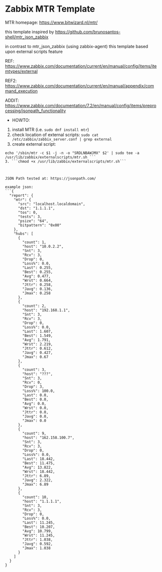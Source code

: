 # Zabbix MTR Template

MTR homepage: https://www.bitwizard.nl/mtr/

this template inspired by https://github.com/brunosantos-shell/mtr_json_zabbix

in contrast to mtr_json_zabbix (using zabbix-agent)
this template based upon external scripts feature

REF: https://www.zabbix.com/documentation/current/en/manual/config/items/itemtypes/external


REF2: https://www.zabbix.com/documentation/current/en/manual/appendix/command_execution


ADDIT: https://www.zabbix.com/documentation/7.2/en/manual/config/items/preprocessing/jsonpath_functionality

* HOWTO:
1. install MTR (i.e. ```sudo dnf install mtr```)
2. check location of external scripts: ``` sudo cat /etc/zabbix/zabbix_server.conf | grep external ```
3. create external script:
``` echo '#!/usr/bin/env bash' | sudo tee -a /usr/lib/zabbix/externalscripts/mtr.sh
echo '/sbin/mtr -c $1 -j -n -o "SRDLNBAWJMX" $2' | sudo tee -a /usr/lib/zabbix/externalscripts/mtr.sh ```
3. ```chmod +x /usr/lib/zabbix/externalscripts/mtr.sh```



JSON Path tested at: https://jsonpath.com/

example json:
```{
  "report": {
    "mtr": {
      "src": "localhost.localdomain",
      "dst": "1.1.1.1",
      "tos": 0,
      "tests": 3,
      "psize": "64",
      "bitpattern": "0x00"
    },
    "hubs": [
      {
        "count": 1,
        "host": "10.0.2.2",
        "Snt": 3,
        "Rcv": 3,
        "Drop": 0,
        "Loss%": 0.0,
        "Last": 0.255,
        "Best": 0.255,
        "Avg": 0.477,
        "Wrst": 0.664,
        "Jttr": 0.258,
        "Javg": 0.136,
        "Jmax": 0.258
      },
      {
        "count": 2,
        "host": "192.168.1.1",
        "Snt": 3,
        "Rcv": 3,
        "Drop": 0,
        "Loss%": 0.0,
        "Last": 1.607,
        "Best": 1.549,
        "Avg": 1.791,
        "Wrst": 2.219,
        "Jttr": 0.612,
        "Javg": 0.427,
        "Jmax": 0.67
      },
      {
        "count": 3,
        "host": "???",
        "Snt": 3,
        "Rcv": 0,
        "Drop": 3,
        "Loss%": 100.0,
        "Last": 0.0,
        "Best": 0.0,
        "Avg": 0.0,
        "Wrst": 0.0,
        "Jttr": 0.0,
        "Javg": 0.0,
        "Jmax": 0.0
      },
      {
        "count": 9,
        "host": "162.158.100.7",
        "Snt": 3,
        "Rcv": 3,
        "Drop": 0,
        "Loss%": 0.0,
        "Last": 18.442,
        "Best": 11.475,
        "Avg": 13.822,
        "Wrst": 18.442,
        "Jttr": 6.89,
        "Javg": 2.322,
        "Jmax": 6.89
      },
      {
        "count": 10,
        "host": "1.1.1.1",
        "Snt": 3,
        "Rcv": 3,
        "Drop": 0,
        "Loss%": 0.0,
        "Last": 11.245,
        "Best": 10.207,
        "Avg": 10.799,
        "Wrst": 11.245,
        "Jttr": 1.038,
        "Javg": 0.592,
        "Jmax": 1.038
      }
    ]
  }
}
```

